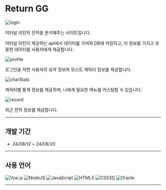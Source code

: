 # Return GG

![login](https://github.com/cleanMirror/imageSample/blob/main/login.png)


이터널 리턴의 전적을 분석해주는 사이트입니다.

이터널 리턴이 제공하는 api에서 데이터를 가져와 DB에 저장하고, 이 정보를 가지고 유용한 데이터를 사용자에게 제공합니다.


![profile](https://github.com/cleanMirror/imageSample/blob/main/profile.png)


로그인을 하면 사용자의 요약 정보와 모스트 캐릭터 정보를 제공합니다.


![charStats](https://github.com/cleanMirror/imageSample/blob/main/charStats.png)


캐릭터별 통계 정보를 제공하며, 나에게 필요한 메뉴를 커스텀할 수 있습니다.


![record](https://github.com/cleanMirror/imageSample/blob/main/record.png)


최근 전적 정보를 제공합니다.

---

## 개발 기간
+ 24/08/12 ~ 24/08/20

---

## 사용 언어

![Vue.js](https://img.shields.io/badge/vuejs-%2335495e.svg?style=for-the-badge&logo=vuedotjs&logoColor=%234FC08D)
![NodeJS](https://img.shields.io/badge/node.js-6DA55F?style=for-the-badge&logo=node.js&logoColor=white)
![JavaScript](https://img.shields.io/badge/javascript-%23323330.svg?style=for-the-badge&logo=javascript&logoColor=%23F7DF1E)
![HTML5](https://img.shields.io/badge/html5-%23E34F26.svg?style=for-the-badge&logo=html5&logoColor=white)
![CSS3](https://img.shields.io/badge/css3-%231572B6.svg?style=for-the-badge&logo=css3&logoColor=white)]]
![Oracle](https://img.shields.io/badge/Oracle-F80000?style=for-the-badge&logo=oracle&logoColor=white)

---


